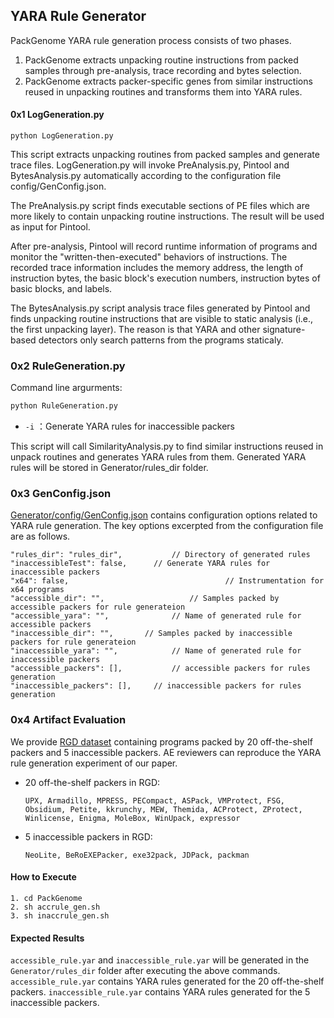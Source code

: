 ## YARA Rule Generator

PackGenome YARA rule generation process consists of two phases.

1. PackGenome extracts unpacking routine instructions from packed samples through pre-analysis, trace recording and bytes selection. 
2. PackGenome extracts packer-specific genes from similar instructions reused in unpacking routines and transforms them into YARA rules.

#### 0x1 LogGeneration.py

```
python LogGeneration.py
```

This script extracts unpacking routines from packed samples and generate trace files. LogGeneration.py will invoke PreAnalysis.py, Pintool and BytesAnalysis.py automatically according to the configuration file config/GenConfig.json.

The PreAnalysis.py script finds executable sections of PE files which are more likely to contain unpacking routine instructions. The result will be used as input for Pintool.

After pre-analysis, Pintool will record runtime information of programs and monitor the "written-then-executed" behaviors of instructions. The recorded trace information includes the memory address, the length of instruction bytes, the basic block's execution numbers, instruction bytes of basic blocks, and labels. 

The BytesAnalysis.py script analysis trace files generated by Pintool and finds unpacking routine instructions that are visible to static analysis (i.e., the first unpacking layer). The reason is that YARA and other signature-based detectors only search patterns from the programs staticaly. 

### 0x2 RuleGeneration.py

Command line argurments:

```sh
python RuleGeneration.py
```

- `-i` ：Generate YARA rules for inaccessible packers

This script will call SimilarityAnalysis.py to find similar instructions reused in unpack routines and generates YARA rules from them. Generated YARA rules will be stored in Generator/rules_dir folder.

### 0x3 GenConfig.json

[Generator/config/GenConfig.json](https://github.com/packgenome/PackGenome-Artifacts/blob/main/Generator/config/GenConfig.json) contains configuration options related to YARA rule generation. The key options excerpted from the configuration file are as follows.

```
"rules_dir": "rules_dir",			// Directory of generated rules
"inaccessibleTest": false,		// Generate YARA rules for inaccessible packers
"x64": false,									// Instrumentation for x64 programs
"accessible_dir": "",					// Samples packed by accessible packers for rule generateion
"accessible_yara": "",				// Name of generated rule for accessible packers
"inaccessible_dir": "",       // Samples packed by inaccessible packers for rule generateion
"inaccessible_yara": "",			// Name of generated rule for inaccessible packers
"accessible_packers": [],			// accessible packers for rules generation
"inaccessible_packers": [],		// inaccessible packers for rules generation
```

### 0x4 Artifact Evaluation

We provide [RGD dataset](https://github.com/packgenome/PackGenome-Artifacts/tree/main/Dataset/RGD) containing programs packed by 20 off-the-shelf packers and 5 inaccessible packers. AE reviewers can reproduce the YARA rule generation experiment of our paper.

- 20 off-the-shelf packers in RGD:

  ```
  UPX, Armadillo, MPRESS, PECompact, ASPack, VMProtect, FSG, Obsidium, Petite, kkrunchy, MEW, Themida, ACProtect, ZProtect, Winlicense, Enigma, MoleBox, WinUpack, expressor
  ```

- 5 inaccessible packers in RGD:

  ```
  NeoLite, BeRoEXEPacker, exe32pack, JDPack, packman
  ```

#### How to Execute

```shell
1. cd PackGenome
2. sh accrule_gen.sh
3. sh inaccrule_gen.sh
```

#### Expected Results

`accessible_rule.yar` and `inaccessible_rule.yar` will be generated in the `Generator/rules_dir` folder after executing the above commands. `accessible_rule.yar` contains YARA rules  generated for the 20 off-the-shelf packers. `inaccessible_rule.yar` contains YARA rules  generated for the 5 inaccessible packers. 

